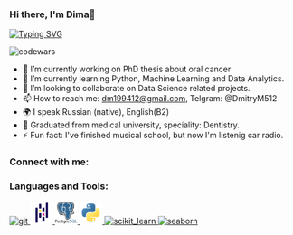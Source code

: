 ### Hi there, I'm Dima👋

[![Typing SVG](https://readme-typing-svg.herokuapp.com?font=Noto+Sans&pause=2000&color=F7F7F7&width=435&lines=Scientist+from+Siberia)](https://git.io/typing-svg)

![codewars](https://www.codewars.com/users/DM9412/badges/small)

- 🔭 I’m currently working on PhD thesis about oral cancer
- 🌱 I’m currently learning Python, Machine Learning  and Data Analytics.
- 👯 I’m looking to collaborate on Data Sсience related projects.
- 📫 How to reach me: dm199412@gmail.com, Telgram: @DmitryM512
- 🌍 I speak Russian (native), English(B2)
- 🦷 Graduated from medical university, speciality: Dentistry.
- ⚡ Fun fact: I've finished musical school, but now I'm listenig car radio.

<h3 align="left">Connect with me:</h3>
<p align="left">
</p>

<h3 align="left">Languages and Tools:</h3>
<p align="left"> <a href="https://git-scm.com/" target="_blank" rel="noreferrer"> <img src="https://www.vectorlogo.zone/logos/git-scm/git-scm-icon.svg" alt="git" width="40" height="40"/> </a> <a href="https://pandas.pydata.org/" target="_blank" rel="noreferrer"> <img src="https://raw.githubusercontent.com/devicons/devicon/2ae2a900d2f041da66e950e4d48052658d850630/icons/pandas/pandas-original.svg" alt="pandas" width="40" height="40"/> </a> <a href="https://www.postgresql.org" target="_blank" rel="noreferrer"> <img src="https://raw.githubusercontent.com/devicons/devicon/master/icons/postgresql/postgresql-original-wordmark.svg" alt="postgresql" width="40" height="40"/> </a> <a href="https://www.python.org" target="_blank" rel="noreferrer"> <img src="https://raw.githubusercontent.com/devicons/devicon/master/icons/python/python-original.svg" alt="python" width="40" height="40"/> </a> <a href="https://scikit-learn.org/" target="_blank" rel="noreferrer"> <img src="https://upload.wikimedia.org/wikipedia/commons/0/05/Scikit_learn_logo_small.svg" alt="scikit_learn" width="40" height="40"/> </a> <a href="https://seaborn.pydata.org/" target="_blank" rel="noreferrer"> <img src="https://seaborn.pydata.org/_images/logo-mark-lightbg.svg" alt="seaborn" width="40" height="40"/> </a> </p>
